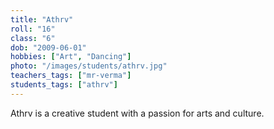 ```yaml
---
title: "Athrv"
roll: "16"
class: "6"
dob: "2009-06-01"
hobbies: ["Art", "Dancing"]
photo: "/images/students/athrv.jpg"
teachers_tags: ["mr-verma"]
students_tags: ["athrv"]
---
```


Athrv is a creative student with a passion for arts and culture.